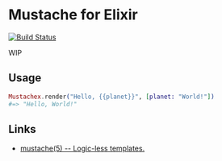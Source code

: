 # Mustache for Elixir

[![Build Status](https://travis-ci.org/jui/mustachex.png?branch=master)](https://travis-ci.org/mururu/elixir-mustache)

WIP

## Usage

```elixir
Mustachex.render("Hello, {{planet}}", [planet: "World!"])
#=> "Hello, World!"
```

## Links

* [mustache(5) -- Logic-less templates.](http://mustache.github.io/mustache.5.html)
